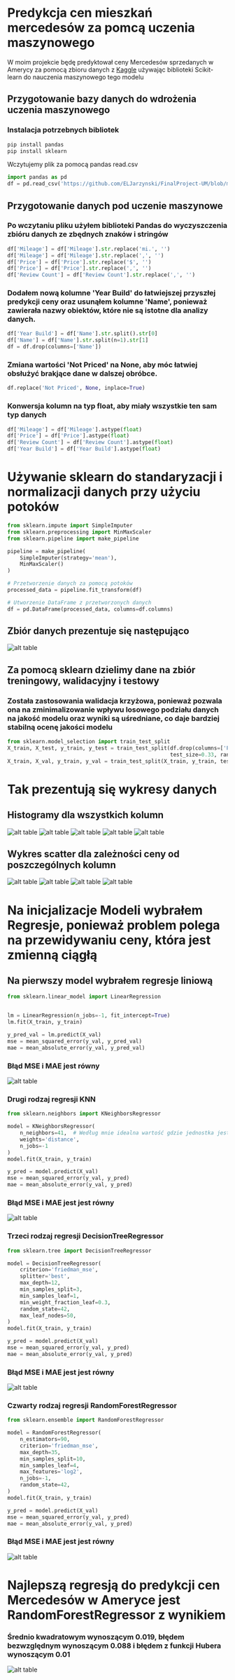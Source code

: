 # Predykcja cen mieszkań mercedesów za pomcą uczenia maszynowego
W moim projekcie będę predyktował ceny Mercedesów sprzedanych w Amerycy za pomocą zbioru danych z 
[Kaggle](https://www.kaggle.com/datasets/danishammar/usa-mercedes-benz-prices-dataset/data) 
używając biblioteki Scikit-learn do nauczenia maszynowego tego modelu
## Przygotowanie bazy danych do wdrożenia uczenia maszynowego
### Instalacja potrzebnych bibliotek
```bash
pip install pandas
pip install sklearn

```
Wczytujemy plik za pomocą pandas read.csv 
```python
import pandas as pd
df = pd.read_csv('https://github.com/ELJarzynski/FinalProject-UM/blob/master/usa_mercedes_benz_prices.csv')
```

## Przygotowanie danych pod uczenie maszynowe
### Po wczytaniu pliku użyłem biblioteki Pandas do wyczyszczenia zbióru danych ze zbędnych znaków i stringów

```python
df['Mileage'] = df['Mileage'].str.replace('mi.', '')
df['Mileage'] = df['Mileage'].str.replace(',', '')
df['Price'] = df['Price'].str.replace('$', '')
df['Price'] = df['Price'].str.replace(',', '')
df['Review Count'] = df['Review Count'].str.replace(',', '')
```
### Dodałem nową kolumne 'Year Build' do łatwiejszej przyszłej predykcji ceny oraz usunąłem kolumne 'Name', ponieważ zawierała nazwy obiektów, które nie są istotne dla analizy danych.
```python
df['Year Build'] = df['Name'].str.split().str[0]
df['Name'] = df['Name'].str.split(n=1).str[1]
df = df.drop(columns=['Name'])
```
### Zmiana wartości 'Not Priced' na None, aby móc łatwiej obsłużyć brakjące dane w dalszej obróbce.
```python
df.replace('Not Priced', None, inplace=True)
```
### Konwersja kolumn na typ float, aby miały wszystkie ten sam typ danych
```python
df['Mileage'] = df['Mileage'].astype(float)
df['Price'] = df['Price'].astype(float)
df['Review Count'] = df['Review Count'].astype(float)
df['Year Build'] = df['Year Build'].astype(float)
```
# Używanie sklearn do standaryzacji i normalizacji danych przy użyciu potoków
```python
from sklearn.impute import SimpleImputer
from sklearn.preprocessing import MinMaxScaler
from sklearn.pipeline import make_pipeline

pipeline = make_pipeline(
    SimpleImputer(strategy='mean'),
    MinMaxScaler()
)

# Przetworzenie danych za pomocą potoków
processed_data = pipeline.fit_transform(df)

# Utworzenie DataFrame z przetworzonych danych
df = pd.DataFrame(processed_data, columns=df.columns)
```

## Zbiór danych prezentuje się następująco 
![alt table](https://github.com/ELJarzynski/FinalProject-UM/blob/master/photos/DataFrame.png)

## Za pomocą sklearn dzielimy dane na zbiór treningowy, walidacyjny i testowy
### Została zastosowania walidacja krzyżowa, ponieważ pozwala ona na zminimalizowanie wpływu losowego podziału danych na jakość modelu oraz wyniki są uśredniane, co daje bardziej stabilną ocenę jakości modelu
```python
from sklearn.model_selection import train_test_split
X_train, X_test, y_train, y_test = train_test_split(df.drop(columns=['Price']), df['Price'],
                                                    test_size=0.33, random_state=42)
X_train, X_val, y_train, y_val = train_test_split(X_train, y_train, test_size=0.33, random_state=42)
```
# Tak prezentują się wykresy danych
## Histogramy dla wszystkich kolumn
![alt table](https://github.com/ELJarzynski/FinalProject-UM/blob/master/photos/Mileage.png)
![alt table](https://github.com/ELJarzynski/FinalProject-UM/blob/master/photos/Price.png)
![alt table](https://github.com/ELJarzynski/FinalProject-UM/blob/master/photos/Rating.png)
![alt table](https://github.com/ELJarzynski/FinalProject-UM/blob/master/photos/Review%20Count.png)
![alt table](https://github.com/ELJarzynski/FinalProject-UM/blob/master/photos/Year%20Build.png)
## Wykres scatter dla zależności ceny od poszczególnych kolumn
![alt table](https://github.com/ELJarzynski/FinalProject-UM/blob/master/photos/Cena%20Ocena.png)
![alt table](https://github.com/ELJarzynski/FinalProject-UM/blob/master/photos/Cena%20Oglądanie.png)
![alt table](https://github.com/ELJarzynski/FinalProject-UM/blob/master/photos/Cena%20Rok.png)
![alt table](https://github.com/ELJarzynski/FinalProject-UM/blob/master/photos/Cena%20Przebieg.png)
# Na inicjalizacje Modeli wybrałem Regresje, ponieważ problem polega na przewidywaniu ceny, która jest zmienną ciągłą
## Na pierwszy model wybrałem regresje liniową
```python
from sklearn.linear_model import LinearRegression


lm = LinearRegression(n_jobs=-1, fit_intercept=True)
lm.fit(X_train, y_train)

y_pred_val = lm.predict(X_val)
mse = mean_squared_error(y_val, y_pred_val)
mae = mean_absolute_error(y_val, y_pred_val)
```
### Błąd MSE i MAE jest równy
![alt table](https://github.com/ELJarzynski/FinalProject-UM/blob/master/photos/LMpred.png)


### Drugi rodzaj regresji KNN
```python
from sklearn.neighbors import KNeighborsRegressor

model = KNeighborsRegressor(
    n_neighbors=41,  # Według mnie idealna wartość gdzie jednostka jest wytrenowana na granicy przetrenowania
    weights='distance',
    n_jobs=-1
)
model.fit(X_train, y_train)

y_pred = model.predict(X_val)
mse = mean_squared_error(y_val, y_pred)
mae = mean_absolute_error(y_val, y_pred)
```
### Błąd MSE i MAE jest  jest równy
![alt table](https://github.com/ELJarzynski/FinalProject-UM/blob/master/photos/KNNpred.png)
### Trzeci rodzaj regresji DecisionTreeRegressor
```python
from sklearn.tree import DecisionTreeRegressor

model = DecisionTreeRegressor(
    criterion='friedman_mse',
    splitter='best',
    max_depth=12,
    min_samples_split=3,
    min_samples_leaf=1,
    min_weight_fraction_leaf=0.3,
    random_state=42,
    max_leaf_nodes=50,
)
model.fit(X_train, y_train)

y_pred = model.predict(X_val)
mse = mean_squared_error(y_val, y_pred)
mae = mean_absolute_error(y_val, y_pred)
```
### Błąd MSE i MAE jest  jest równy
![alt table](https://github.com/ELJarzynski/FinalProject-UM/blob/master/photos/Treepred.png)
### Czwarty rodzaj regresji RandomForestRegressor
```python
from sklearn.ensemble import RandomForestRegressor

model = RandomForestRegressor(
    n_estimators=90,
    criterion='friedman_mse',
    max_depth=35,
    min_samples_split=10,
    min_samples_leaf=4,
    max_features='log2',
    n_jobs=-1,
    random_state=42,
)
model.fit(X_train, y_train)

y_pred = model.predict(X_val)
mse = mean_squared_error(y_val, y_pred)
mae = mean_absolute_error(y_val, y_pred)
```
### Błąd MSE i MAE jest  jest równy
![alt table](https://github.com/ELJarzynski/FinalProject-UM/blob/master/photos/RFpred.png)

# Najlepszą regresją do predykcji cen Mercedesów w Ameryce jest RandomForestRegressor z wynikiem 
### Średnio kwadratowym wynoszącym 0.019, błędem bezwzględnym wynoszącym 0.088 i błędem z funkcji Hubera wynoszącym 0.01
![alt table](https://github.com/ELJarzynski/FinalProject-UM/blob/master/photos/Finalerrors.png)
